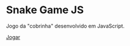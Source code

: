 # Snake Game JS

Jogo da "cobrinha" desenvolvido em JavaScript.

[Jogar](https://gamesnake.netlify.com)
